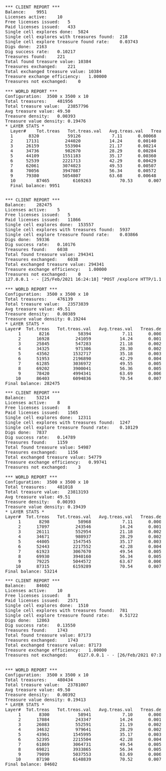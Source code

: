 <pre>
*** CLIENT REPORT ***
Balance:	9951
Licenses active:	10
Free licenses issued:	5
Paid licenses issued:	433
Single cell explores done:	5824
Single cell explores with treasures found:	218
Single cell explore treasure found rate:	0.03743
Digs done:	2163
Dig success rate:	0.10217
Treasures found:	221
Total found treasure value:	10384
Treasures exchanged:	221
Total exchanged treasure value:	10384
Treasure exchange efficiency:	1.00000
Treasures not exchanged:	0

*** WORLD REPORT ***
Configuration:	3500 x 3500 x 10
Total treasures:	481956
Total treasure value:	23857796
Avg treasure value:	49.50
Treasure density:	0.00393
Treasure value density:	0.19476
* LAYER STATS *
  Layer#	Tot.treas	Tot.treas.val	Avg.treas.val	Treas.dens	Treas.val.dens
  1	     8320	        59126	         7.11	   0.00068	       0.00483
  2	    17131	       244020	        14.24	   0.00140	       0.01992
  3	    26159	       553904	        21.17	   0.00214	       0.04522
  4	    34736	       982670	        28.29	   0.00284	       0.08022
  5	    44109	      1551183	        35.17	   0.00360	       0.12663
  6	    52539	      2221713	        42.29	   0.00429	       0.18136
  7	    62061	      3074023	        49.53	   0.00507	       0.25094
  8	    70056	      3947087	        56.34	   0.00572	       0.32221
  9	    79380	      5054807	        63.68	   0.00648	       0.41264
  10	    87465	      6169263	        70.53	   0.00714	       0.50361
  Final balance: 9951
  
</pre>

<pre>
*** CLIENT REPORT ***
Balance:	282475
Licenses active:	5
Free licenses issued:	5
Paid licenses issued:	11866
Single cell explores done:	153557
Single cell explores with treasures found:	5937
Single cell explore treasure found rate:	0.03866
Digs done:	59336
Dig success rate:	0.10176
Treasures found:	6038
Total found treasure value:	294341
Treasures exchanged:	6038
Total exchanged treasure value:	294341
Treasure exchange efficiency:	1.00000
Treasures not exchanged:	0
127.0.0.1 - - [25/Feb/2021 16:24:18] "POST /explore HTTP/1.1" 200 -

*** WORLD REPORT ***
Configuration:	3500 x 3500 x 10
Total treasures:	476139
Total treasure value:	23573839
Avg treasure value:	49.51
Treasure density:	0.00389
Treasure value density:	0.19244
* LAYER STATS *
Layer#	Tot.treas	Tot.treas.val	Avg.treas.val	Treas.dens	Treas.val.dens
     1	     8216	        58394	         7.11	   0.00067	       0.00477
     2	    16928	       241059	        14.24	   0.00138	       0.01968
     3	    25845	       547283	        21.18	   0.00211	       0.04468
     4	    34325	       971306	        28.30	   0.00280	       0.07929
     5	    43562	      1532717	        35.18	   0.00356	       0.12512
     6	    51953	      2196890	        42.29	   0.00424	       0.17934
     7	    61285	      3036972	        49.55	   0.00500	       0.24792
     8	    69202	      3900041	        56.36	   0.00565	       0.31837
     9	    78420	      4994341	        63.69	   0.00640	       0.40770
    10	    86403	      6094836	        70.54	   0.00705	       0.49754
Final balance: 282475
</pre>

<pre>
*** CLIENT REPORT ***
Balance:	53214
Licenses active:	8
Free licenses issued:	8
Paid licenses issued:	1565
Single cell explores done:	12311
Single cell explores with treasures found:	1247
Single cell explore treasure found rate:	0.10129
Digs done:	7837
Dig success rate:	0.14789
Treasures found:	1159
Total found treasure value:	54987
Treasures exchanged:	1156
Total exchanged treasure value:	54779
Treasure exchange efficiency:	0.99741
Treasures not exchanged:	3

*** WORLD REPORT ***
Configuration:	3500 x 3500 x 10
Total treasures:	481018
Total treasure value:	23813193
Avg treasure value:	49.51
Treasure density:	0.00393
Treasure value density:	0.19439
* LAYER STATS *
Layer#	Tot.treas	Tot.treas.val	Avg.treas.val	Treas.dens	Treas.val.dens
     1	     8298	        58968	         7.11	   0.00068	       0.00481
     2	    17097	       243546	        14.24	   0.00140	       0.01988
     3	    26111	       552954	        21.18	   0.00213	       0.04514
     4	    34671	       980937	        28.29	   0.00283	       0.08008
     5	    44005	      1547545	        35.17	   0.00359	       0.12633
     6	    52443	      2217552	        42.28	   0.00428	       0.18102
     7	    61923	      3067670	        49.54	   0.00505	       0.25042
     8	    69930	      3940160	        56.34	   0.00571	       0.32165
     9	    79225	      5044572	        63.67	   0.00647	       0.41180
    10	    87315	      6159289	        70.54	   0.00713	       0.50280
Final balance: 53214
</pre>

<pre>
*** CLIENT REPORT ***
Balance:	84602
Licenses active:	10
Free licenses issued:	8
Paid licenses issued:	2571
Single cell explores done:	1510
Single cell explores with treasures found:	781
Single cell explore treasure found rate:	0.51722
Digs done:	12863
Dig success rate:	0.13550
Treasures found:	1743
Total found treasure value:	87173
Treasures exchanged:	1743
Total exchanged treasure value:	87173
Treasure exchange efficiency:	1.00000
Treasures not exchanged:	0127.0.0.1 - - [26/Feb/2021 07:39:52] "POST /explore HTTP/1.1" 200 -


*** WORLD REPORT ***
Configuration:	3500 x 3500 x 10
Total treasures:	480434
Total treasure value:	23781007
Avg treasure value:	49.50
Treasure density:	0.00392
Treasure value density:	0.19413
* LAYER STATS *
Layer#	Tot.treas	Tot.treas.val	Avg.treas.val	Treas.dens	Treas.val.dens
     1	     8300	        58941	         7.10	   0.00068	       0.00481
     2	    17084	       243347	        14.24	   0.00139	       0.01987
     3	    26083	       552591	        21.19	   0.00213	       0.04511
     4	    34632	       979641	        28.29	   0.00283	       0.07997
     5	    43961	      1545995	        35.17	   0.00359	       0.12620
     6	    52395	      2215504	        42.28	   0.00428	       0.18086
     7	    61869	      3064731	        49.54	   0.00505	       0.25018
     8	    69821	      3933865	        56.34	   0.00570	       0.32113
     9	    79099	      5037553	        63.69	   0.00646	       0.41123
    10	    87190	      6148839	        70.52	   0.00712	       0.50195
Final balance: 84602
</pre>